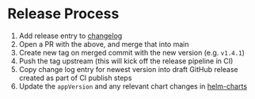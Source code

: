 # Release Process

1. Add release entry to [changelog](./CHANGELOG.md)
2. Open a PR with the above, and merge that into main
3. Create new tag on merged commit with the new version (e.g. `v1.4.1`)
4. Push the tag upstream (this will kick off the release pipeline in CI)
5. Copy change log entry for newest version into draft GitHub release created as part of CI publish steps
6. Update the `appVersion` and any relevant chart changes in [helm-charts](https://github.com/honeycombio/helm-charts/tree/main/charts/refinery)
